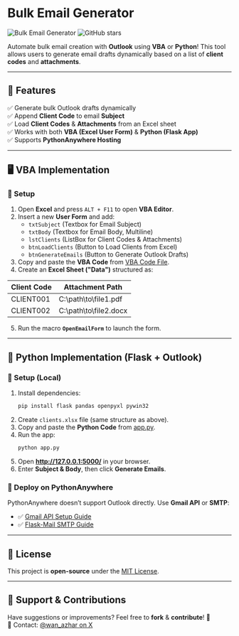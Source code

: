 # Bulk Email Generator

![Bulk Email Generator](https://img.shields.io/badge/Status-Working-brightgreen.svg) ![GitHub stars](https://img.shields.io/github/stars/your-repo.svg)

Automate bulk email creation with **Outlook** using **VBA** or **Python**! This tool allows users to generate email drafts dynamically based on a list of **client codes** and **attachments**.

---

## 📌 Features
✅ Generate bulk Outlook drafts dynamically  
✅ Append **Client Code** to email **Subject**  
✅ Load **Client Codes** & **Attachments** from an Excel sheet  
✅ Works with both **VBA (Excel User Form)** & **Python (Flask App)**  
✅ Supports **PythonAnywhere Hosting**

---

## 🖥️ VBA Implementation

### 🔹 Setup
1. Open **Excel** and press `ALT + F11` to open **VBA Editor**.
2. Insert a new **User Form** and add:
   - `txtSubject` (Textbox for Email Subject)
   - `txtBody` (Textbox for Email Body, Multiline)
   - `lstClients` (ListBox for Client Codes & Attachments)
   - `btnLoadClients` (Button to Load Clients from Excel)
   - `btnGenerateEmails` (Button to Generate Outlook Drafts)
3. Copy and paste the **VBA Code** from [VBA Code File](vba_script.bas).
4. Create an **Excel Sheet ("Data")** structured as:

| Client Code | Attachment Path        |
|------------|----------------------|
| CLIENT001  | C:\path\to\file1.pdf |
| CLIENT002  | C:\path\to\file2.docx |

5. Run the macro **`OpenEmailForm`** to launch the form.

---

## 🐍 Python Implementation (Flask + Outlook)

### 🔹 Setup (Local)
1. Install dependencies:
   ```sh
   pip install flask pandas openpyxl pywin32
   ```
2. Create `clients.xlsx` file (same structure as above).
3. Copy and paste the **Python Code** from [app.py](app.py).
4. Run the app:
   ```sh
   python app.py
   ```
5. Open **http://127.0.0.1:5000/** in your browser.
6. Enter **Subject & Body**, then click **Generate Emails**.

### 🚀 Deploy on PythonAnywhere
PythonAnywhere doesn’t support Outlook directly. Use **Gmail API** or **SMTP**:
- ✅ [Gmail API Setup Guide](https://developers.google.com/gmail/api)
- ✅ [Flask-Mail SMTP Guide](https://pythonhosted.org/Flask-Mail/)

---

## 📜 License
This project is **open-source** under the [MIT License](LICENSE).

---

## 💙 Support & Contributions
Have suggestions or improvements? Feel free to **fork** & **contribute**! 🚀  
📩 Contact: [@wan_azhar on X](https://x.com/wan_azhar)
